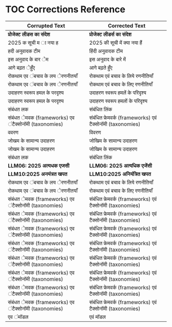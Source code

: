 # TOC Corrections Reference

| Corrupted Text                                   | Corrected Text                                   |
|--------------------------------------------------|--------------------------------------------------|
| **प्रोजेक्ट लीडस  का संदेश**                     | **प्रोजेक्ट लीडर्स का संदेश**                    |
| 2025 क  सूची म   ा नया ह                         | 2025 की सूची में क्या नया हैं                     |
|  हदी अनुवादक टीम                                | हिंदी अनुवादक टीम                                |
| इस अनुवाद के बार ेम                              | इस अनुवाद के बारे में                            |
| आगे बढ़त ेहुँए                                    | आगे बढ़ते हुँए                                   |
| रोकथाम एव ंबचाव के  लय ेरणनी तयाँ               | रोकथाम एवं बचाव के लिये रणनीतियाँ                |
| रोकथाम एव ंबचाव के  लय ेरणनी तयाँ               | रोकथाम एवं बचाव के लिए रणनीतियाँ                 |
| उदाहरण स्वरूप हमल  के प रदृश्य                  | उदाहरण स्वरूप हमलें के परिदृश्य                 |
| उदाहरण स्वरूप हमल  के प रदृश्य                  | उदाहरण स्वरूप हमलों के परिदृश्य                  |
| संबं धत  लक                                    | संबंधित लिंक                                     |
| संबं धत  ेमवक  (frameworks) एव ंटैक्सोनॉमी (taxonomies) | संबंधित फ्रेमवर्क (frameworks) एवं टैक्सोनॉमी (taxonomies) |
|  ववरण                                           | विवरण                                            |
| जो खम  के सामान्य उदाहरण                       | जोखिम के सामान्य उदाहरण                         |
| जो खम के सामान्य उदाहरण                        | जोखिम के सामान्य उदाहरण                         |
| संबं धत  ल क                                   | संबंधित लिंक                                     |
| **LLM06: 2025 अत्य धक एज सी**                   | **LLM06: 2025 अत्यधिक एजेंसी**                   |
| **LLM10:2025 अ नयं त्रत खपत**                   | **LLM10:2025 अनियंत्रित खपत**                   |
| रोकथाम एव ंबचाव के  लय ेरणनी तयाँ               | रोकथाम एवं बचाव के लिये रणनीतियाँ                |
| रोकथाम एव ंबचाव के  लय ेरणनी तयाँ               | रोकथाम एवं बचाव के लिए रणनीतियाँ                 |
| संबं धत  ेमवक  (frameworks) एव ंटैक्सोनॉमी (taxonomies) | संबंधित फ्रेमवर्क (frameworks) एवं टैक्सोनॉमी (taxonomies) |
| संबं धत  ेमवक  (frameworks) एव ंटैक्सोनॉमी (taxonomies) | संबंधित फ्रेमवर्क (frameworks) एवं टैक्सोनॉमी (taxonomies) |
| संबं धत  ेमवक  (frameworks) एव ंटैक्सोनॉमी (taxonomies) | संबंधित फ्रेमवर्क (frameworks) एवं टैक्सोनॉमी (taxonomies) |
| संबं धत  ेमवक  (frameworks) एव ंटैक्सोनॉमी (taxonomies) | संबंधित फ्रेमवर्क (frameworks) एवं टैक्सोनॉमी (taxonomies) |
| संबं धत  ेमवक  (frameworks) एव ंटैक्सोनॉमी (taxonomies) | संबंधित फ्रेमवर्क (frameworks) एवं टैक्सोनॉमी (taxonomies) |
| संबं धत  ेमवक  (frameworks) एव ंटैक्सोनॉमी (taxonomies) | संबंधित फ्रेमवर्क (frameworks) एवं टैक्सोनॉमी (taxonomies) |
| संबं धत  ेमवक  (frameworks) एव ंटैक्सोनॉमी (taxonomies) | संबंधित फ्रेमवर्क (frameworks) एवं टैक्सोनॉमी (taxonomies) |
| संबं धत  ेमवक  (frameworks) एव ंटैक्सोनॉमी (taxonomies) | संबंधित फ्रेमवर्क (frameworks) एवं टैक्सोनॉमी (taxonomies) |
| एव ंमॉडल                                         | एवं मॉडल                                         |
